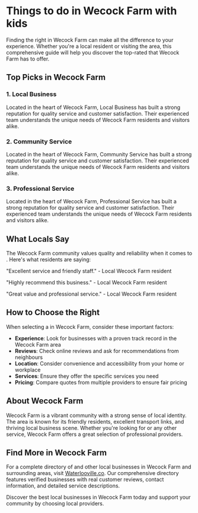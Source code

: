 # Things to do in Wecock Farm with kids

Finding the right  in Wecock Farm can make all the difference to your experience. Whether you're a local resident or visiting the area, this comprehensive guide will help you discover the top-rated  that Wecock Farm has to offer.

## Top Picks in Wecock Farm

### 1. Local Business
Located in the heart of Wecock Farm, Local Business has built a strong reputation for quality service and customer satisfaction. Their experienced team understands the unique needs of Wecock Farm residents and visitors alike.

### 2. Community Service
Located in the heart of Wecock Farm, Community Service has built a strong reputation for quality service and customer satisfaction. Their experienced team understands the unique needs of Wecock Farm residents and visitors alike.

### 3. Professional Service
Located in the heart of Wecock Farm, Professional Service has built a strong reputation for quality service and customer satisfaction. Their experienced team understands the unique needs of Wecock Farm residents and visitors alike.

## What Locals Say

The Wecock Farm community values quality and reliability when it comes to . Here's what residents are saying:

"Excellent service and friendly staff." - Local Wecock Farm resident

"Highly recommend this business." - Local Wecock Farm resident

"Great value and professional service." - Local Wecock Farm resident

## How to Choose the Right 

When selecting a  in Wecock Farm, consider these important factors:

- **Experience**: Look for businesses with a proven track record in the Wecock Farm area
- **Reviews**: Check online reviews and ask for recommendations from neighbours
- **Location**: Consider convenience and accessibility from your home or workplace
- **Services**: Ensure they offer the specific services you need
- **Pricing**: Compare quotes from multiple providers to ensure fair pricing

## About Wecock Farm

Wecock Farm is a vibrant community with a strong sense of local identity. The area is known for its friendly residents, excellent transport links, and thriving local business scene. Whether you're looking for  or any other service, Wecock Farm offers a great selection of professional providers.

## Find More  in Wecock Farm

For a complete directory of  and other local businesses in Wecock Farm and surrounding areas, visit [Waterlooville.co](https://waterlooville.co). Our comprehensive directory features verified businesses with real customer reviews, contact information, and detailed service descriptions.

Discover the best local businesses in Wecock Farm today and support your community by choosing local providers.

